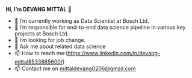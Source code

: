 **Hi, I’m DEVANG MITTAL** 👋 
- 🔭 I’m currently working as Data Scientist at Bosch Ltd.
- 👀 I’m responsible for end-to-end data science pipeline in various key projects at Bosch Ltd.
- 🌱 I’m looking for job change.
- 💬 Ask me about related data science
- 📫 How to reach me:(https://www.linkedin.com/in/devang-mittal8533865600/)
- 📫 Contact me on mittaldevang0206@gmail.com

<!---
mittaldevang08/mittaldevang08 is a ✨ special ✨ repository because its `README.md` (this file) appears on your GitHub profile.
You can click the Preview link to take a look at your changes.
--->
